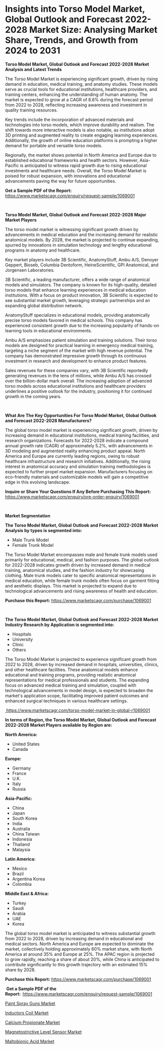 <p><h1>Insights into Torso Model Market, Global Outlook and Forecast 2022-2028 Market Size: Analysing Market Share, Trends, and Growth from 2024 to 2031</h1></p><p><strong>Torso Model Market, Global Outlook and Forecast 2022-2028 Market Analysis and Latest Trends</strong></p>
<p><p>The Torso Model Market is experiencing significant growth, driven by rising demand in education, medical training, and anatomy studies. These models serve as crucial tools for educational institutions, healthcare providers, and training centers, enhancing the understanding of human anatomy. The market is expected to grow at a CAGR of 8.6% during the forecast period from 2022 to 2028, reflecting increasing awareness and investment in quality training resources.</p><p>Key trends include the incorporation of advanced materials and technologies into torso models, which improve durability and realism. The shift towards more interactive models is also notable, as institutions adopt 3D printing and augmented reality to create engaging learning experiences. Additionally, the growth of online education platforms is prompting a higher demand for portable and versatile torso models.</p><p>Regionally, the market shows potential in North America and Europe due to established educational frameworks and health sectors. However, Asia-Pacific is anticipated to witness rapid growth due to rising educational investments and healthcare needs. Overall, the Torso Model Market is poised for robust expansion, with innovations and educational advancements paving the way for future opportunities.</p></p>
<p><strong>Get a Sample PDF of the Report:&nbsp;</strong> <a href="https://www.marketscagr.com/enquiry/request-sample/1069001">https://www.marketscagr.com/enquiry/request-sample/1069001</a></p>
<p>&nbsp;</p>
<p><strong>Torso Model Market, Global Outlook and Forecast 2022-2028 Major Market Players</strong></p>
<p><p>The torso model market is witnessing significant growth driven by advancements in medical education and the increasing demand for realistic anatomical models. By 2028, the market is projected to continue expanding, spurred by innovations in simulation technology and lengthy educational programs in anatomy and healthcare.</p><p>Key market players include 3B Scientific, AnatomyStuff, Ambu A/S, Denoyer Geppert, Bioseb, Columbia Dentoform, HeineScientific, GPI Anatomical, and Jorgensen Laboratories. </p><p>3B Scientific, a leading manufacturer, offers a wide range of anatomical models and simulators. The company is known for its high-quality, detailed torso models that enhance learning experiences in medical education institutions. With a focus on product innovation, 3B Scientific is expected to see substantial market growth, leveraging strategic partnerships and an expanding global distribution network.</p><p>AnatomyStuff specializes in educational models, providing anatomically precise torso models favored in medical schools. This company has experienced consistent growth due to the increasing popularity of hands-on learning tools in educational environments.</p><p>Ambu A/S emphasizes patient simulation and training solutions. Their torso models are designed for practical learning in emergency medical training, targeting a niche segment of the market with high revenue potential. The company has demonstrated impressive growth through its continuous investment in research and development to enhance product features.</p><p>Sales revenues for these companies vary, with 3B Scientific reportedly generating revenues in the tens of millions, while Ambu A/S has crossed over the billion-dollar mark overall. The increasing adoption of advanced torso models across educational institutions and healthcare providers underlines a positive outlook for the industry, positioning it for continued growth in the coming years.</p></p>
<p>&nbsp;</p>
<p><strong>What Are The Key Opportunities For Torso Model Market, Global Outlook and Forecast 2022-2028 Manufacturers?</strong></p>
<p><p>The global torso model market is experiencing significant growth, driven by increasing demand in educational institutions, medical training facilities, and research organizations. Forecasts for 2022-2028 indicate a compound annual growth rate (CAGR) of approximately 5.2%, with advancements in 3D modeling and augmented reality enhancing product appeal. North America and Europe are currently leading regions, owing to robust healthcare infrastructure and research initiatives. Additionally, the rising interest in anatomical accuracy and simulation training methodologies is expected to further propel market expansion. Manufacturers focusing on eco-friendly materials and customizable models will gain a competitive edge in this evolving landscape.</p></p>
<p><strong>Inquire or Share Your Questions If Any Before Purchasing This Report:</strong> <a href="https://www.marketscagr.com/enquiry/pre-order-enquiry/1069001">https://www.marketscagr.com/enquiry/pre-order-enquiry/1069001</a></p>
<p>&nbsp;</p>
<p><strong>Market Segmentation</strong></p>
<p><strong>The Torso Model Market, Global Outlook and Forecast 2022-2028 Market Analysis by types is segmented into:</strong></p>
<p><ul><li>Male Trunk Model</li><li>Female Trunk Model</li></ul></p>
<p><p>The Torso Model Market encompasses male and female trunk models used primarily for educational, medical, and fashion purposes. The global outlook for 2022-2028 indicates growth driven by increased demand in medical training, anatomical studies, and the fashion industry for showcasing clothing. Male trunk models cater to specific anatomical representations in medical education, while female trunk models often focus on garment fitting and aesthetic displays. This market is projected to expand due to technological advancements and rising awareness of health and education.</p></p>
<p><strong>Purchase this Report:&nbsp;</strong><a href="https://www.marketscagr.com/purchase/1069001">https://www.marketscagr.com/purchase/1069001</a></p>
<p>&nbsp;</p>
<p><strong>The Torso Model Market, Global Outlook and Forecast 2022-2028 Market Industry Research by Application is segmented into:</strong></p>
<p><ul><li>Hospitals</li><li>University</li><li>Clinic</li><li>Others</li></ul></p>
<p><p>The Torso Model Market is projected to experience significant growth from 2022 to 2028, driven by increased demand in hospitals, universities, clinics, and other healthcare facilities. These anatomical models enhance educational and training programs, providing realistic anatomical representations for medical professionals and students. The expanding focus on advanced medical training and simulation, coupled with technological advancements in model design, is expected to broaden the market's application scope, facilitating improved patient outcomes and enhanced surgical techniques in various healthcare settings.</p></p>
<p><a href="https://www.marketscagr.com/torso-model-market-in-global-r1069001">&nbsp;https://www.marketscagr.com/torso-model-market-in-global-r1069001</a></p>
<p><strong>In terms of Region, the Torso Model Market, Global Outlook and Forecast 2022-2028 Market Players available by Region are:</strong></p>
<p>
    <p> <strong> North America: </strong>
        <ul>
            <li>United States</li>
            <li>Canada</li>
        </ul>
        </p> 
    <p> <strong> Europe: </strong>
        <ul>
            <li>Germany</li>
            <li>France</li>
            <li>U.K.</li>
            <li>Italy</li>
            <li>Russia</li>
        </ul>
        </p> 
    <p> <strong> Asia-Pacific: </strong>
        <ul>
            <li>China</li>
            <li>Japan</li>
            <li>South Korea</li>
            <li>India</li>
            <li>Australia</li>
            <li>China Taiwan</li>
            <li>Indonesia</li>
            <li>Thailand</li>
            <li>Malaysia</li>
        </ul>
        </p> 
    <p> <strong> Latin America: </strong>
        <ul>
            <li>Mexico</li>
            <li>Brazil</li>
            <li>Argentina Korea</li>
            <li>Colombia</li>
        </ul>
        </p> 
    <p> <strong> Middle East & Africa: </strong>
        <ul>
            <li>Turkey</li>
            <li>Saudi</li>
            <li>Arabia</li>
            <li>UAE</li>
            <li>Korea</li>
        </ul>
    </p>
    </p>
<p><p>The global torso model market is anticipated to witness substantial growth from 2022 to 2028, driven by increasing demand in educational and medical sectors. North America and Europe are expected to dominate the market, collectively holding approximately 60% market share, with North America at around 35% and Europe at 25%. The APAC region is projected to grow rapidly, reaching a share of about 20%, while China is anticipated to contribute significantly to this growth trajectory with an estimated 15% share by 2028.</p></p>
<p><strong>Purchase this Report: </strong><a href="https://www.marketscagr.com/purchase/1069001">https://www.marketscagr.com/purchase/1069001</a></p>
<p>&nbsp;<strong>Get a Sample PDF of the Report:&nbsp;&nbsp;</strong><a href="https://www.marketscagr.com/enquiry/request-sample/1069001">https://www.marketscagr.com/enquiry/request-sample/1069001</a></p>
<p><strong></strong></p>
<p><p><a href="https://www.linkedin.com/pulse/paint-spray-guns-market-size-segmentation-trends-growth-analysis-qdgqf?trackingId=lYSAi9o%2FQT6%2FNg2iWLd6mA%3D%3D">Paint Spray Guns Market</a></p><p><a href="https://medium.com/@zoe.lambert5754/the-inductors-coil-market-insights-report-offers-an-in-depth-and-thorough-analysis-of-the-market-5f1dde87d9ea">Inductors Coil Market</a></p><p><a href="https://issuu.com/reportprime-2/docs/calcium-propionate-market-size-2030_0443d23a3eb8d7">Calcium Propionate Market</a></p><p><a href="https://medium.com/@zoe.lambert5754/the-magnetostrictive-level-sensor-market-report-analyzes-important-operational-and-performance-d25293c20f49">Magnetostrictive Level Sensor Market</a></p><p><a href="https://issuu.com/reportprime-2/docs/maltobionic-acid-market-size-2030.p_3694eba6352487">Maltobionic Acid Market</a></p></p>